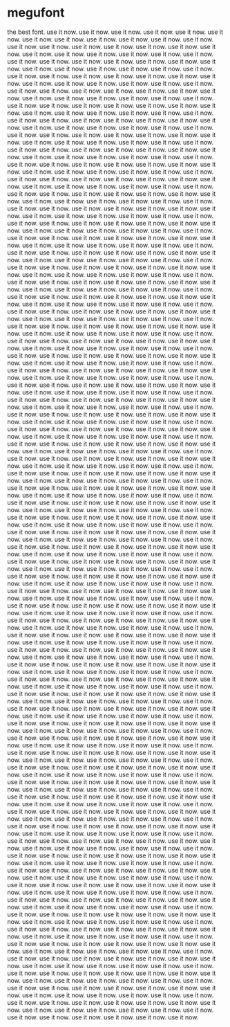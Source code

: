 # megufont
the best font. use it now. use it now. use it now. use it now. use it now. use it now. use it now. use it now. use it now. use it now. use it now. use it now. use it now. use it now. use it now. use it now. use it now. use it now. use it now. use it now. use it now. use it now. use it now. use it now. use it now. use it now. use it now. use it now. use it now. use it now. use it now. use it now. use it now. use it now. use it now. use it now. use it now. use it now. use it now. use it now. use it now. use it now. use it now. use it now. use it now. use it now. use it now. use it now. use it now. use it now. use it now. use it now. use it now. use it now. use it now. use it now. use it now. use it now. use it now. use it now. use it now. use it now. use it now. use it now. use it now. use it now. use it now. use it now. use it now. use it now. use it now. use it now. use it now. use it now. use it now. use it now. use it now. use it now. use it now. use it now. use it now. use it now. use it now. use it now. use it now. use it now. use it now. use it now. use it now. use it now. use it now. use it now. use it now. use it now. use it now. use it now. use it now. use it now. use it now. use it now. use it now. use it now. use it now. use it now. use it now. use it now. use it now. use it now. use it now. use it now. use it now. use it now. use it now. use it now. use it now. use it now. use it now. use it now. use it now. use it now. use it now. use it now. use it now. use it now. use it now. use it now. use it now. use it now. use it now. use it now. use it now. use it now. use it now. use it now. use it now. use it now. use it now. use it now. use it now. use it now. use it now. use it now. use it now. use it now. use it now. use it now. use it now. use it now. use it now. use it now. use it now. use it now. use it now. use it now. use it now. use it now. use it now. use it now. use it now. use it now. use it now. use it now. use it now. use it now. use it now. use it now. use it now. use it now. use it now. use it now. use it now. use it now. use it now. use it now. use it now. use it now. use it now. use it now. use it now. use it now. use it now. use it now. use it now. use it now. use it now. use it now. use it now. use it now. use it now. use it now. use it now. use it now. use it now. use it now. use it now. use it now. use it now. use it now. use it now. use it now. use it now. use it now. use it now. use it now. use it now. use it now. use it now. use it now. use it now. use it now. use it now. use it now. use it now. use it now. use it now. use it now. use it now. use it now. use it now. use it now. use it now. use it now. use it now. use it now. use it now. use it now. use it now. use it now. use it now. use it now. use it now. use it now. use it now. use it now. use it now. use it now. use it now. use it now. use it now. use it now. use it now. use it now. use it now. use it now. use it now. use it now. use it now. use it now. use it now. use it now. use it now. use it now. use it now. use it now. use it now. use it now. use it now. use it now. use it now. use it now. use it now. use it now. use it now. use it now. use it now. use it now. use it now. use it now. use it now. use it now. use it now. use it now. use it now. use it now. use it now. use it now. use it now. use it now. use it now. use it now. use it now. use it now. use it now. use it now. use it now. use it now. use it now. use it now. use it now. use it now. use it now. use it now. use it now. use it now. use it now. use it now. use it now. use it now. use it now. use it now. use it now. use it now. use it now. use it now. use it now. use it now. use it now. use it now. use it now. use it now. use it now. use it now. use it now. use it now. use it now. use it now. use it now. use it now. use it now. use it now. use it now. use it now. use it now. use it now. use it now. use it now. use it now. use it now. use it now. use it now. use it now. use it now. use it now. use it now. use it now. use it now. use it now. use it now. use it now. use it now. use it now. use it now. use it now. use it now. use it now. use it now. use it now. use it now. use it now. use it now. use it now. use it now. use it now. use it now. use it now. use it now. use it now. use it now. use it now. use it now. use it now. use it now. use it now. use it now. use it now. use it now. use it now. use it now. use it now. use it now. use it now. use it now. use it now. use it now. use it now. use it now. use it now. use it now. use it now. use it now. use it now. use it now. use it now. use it now. use it now. use it now. use it now. use it now. use it now. use it now. use it now. use it now. use it now. use it now. use it now. use it now. use it now. use it now. use it now. use it now. use it now. use it now. use it now. use it now. use it now. use it now. use it now. use it now. use it now. use it now. use it now. use it now. use it now. use it now. use it now. use it now. use it now. use it now. use it now. use it now. use it now. use it now. use it now. use it now. use it now. use it now. use it now. use it now. use it now. use it now. use it now. use it now. use it now. use it now. use it now. use it now. use it now. use it now. use it now. use it now. use it now. use it now. use it now. use it now. use it now. use it now. use it now. use it now. use it now. use it now. use it now. use it now. use it now. use it now. use it now. use it now. use it now. use it now. use it now. use it now. use it now. use it now. use it now. use it now. use it now. use it now. use it now. use it now. use it now. use it now. use it now. use it now. use it now. use it now. use it now. use it now. use it now. use it now. use it now. use it now. use it now. use it now. use it now. use it now. use it now. use it now. use it now. use it now. use it now. use it now. use it now. use it now. use it now. use it now. use it now. use it now. use it now. use it now. use it now. use it now. use it now. use it now. use it now. use it now. use it now. use it now. use it now. use it now. use it now. use it now. use it now. use it now. use it now. use it now. use it now. use it now. use it now. use it now. use it now. use it now. use it now. use it now. use it now. use it now. use it now. use it now. use it now. use it now. use it now. use it now. use it now. use it now. use it now. use it now. use it now. use it now. use it now. use it now. use it now. use it now. use it now. use it now. use it now. use it now. use it now. use it now. use it now. use it now. use it now. use it now. use it now. use it now. use it now. use it now. use it now. use it now. use it now. use it now. use it now. use it now. use it now. use it now. use it now. use it now. use it now. use it now. use it now. use it now. use it now. use it now. use it now. use it now. use it now. use it now. use it now. use it now. use it now. use it now. use it now. use it now. use it now. use it now. use it now. use it now. use it now. use it now. use it now. use it now. use it now. use it now. use it now. use it now. use it now. use it now. use it now. use it now. use it now. use it now. use it now. use it now. use it now. use it now. use it now. use it now. use it now. use it now. use it now. use it now. use it now. use it now. use it now. use it now. use it now. use it now. use it now. use it now. use it now. use it now. use it now. use it now. use it now. use it now. use it now. use it now. use it now. use it now. use it now. use it now. use it now. use it now. use it now. use it now. use it now. use it now. use it now. use it now. use it now. use it now. use it now. use it now. use it now. use it now. use it now. use it now. use it now. use it now. use it now. use it now. use it now. use it now. use it now. use it now. use it now. use it now. use it now. use it now. use it now. use it now. use it now. use it now. use it now. use it now. use it now. use it now. use it now. use it now. use it now. use it now. use it now. use it now. use it now. use it now. use it now. use it now. use it now. use it now. use it now. use it now. use it now. use it now. use it now. use it now. use it now. use it now. use it now. use it now. use it now. use it now. use it now. use it now. use it now. use it now. use it now. use it now. use it now. use it now. use it now. use it now. use it now. use it now. use it now. use it now. use it now. use it now. use it now. use it now. use it now. use it now. use it now. use it now. use it now. use it now. use it now. use it now. use it now. use it now. use it now. use it now. use it now. use it now. use it now. use it now. use it now. use it now. use it now. use it now. use it now. use it now. use it now. use it now. use it now. use it now. use it now. use it now. use it now. use it now. use it now. use it now. use it now. use it now. use it now. use it now. use it now. use it now. use it now. use it now. use it now. use it now. use it now. use it now. use it now. use it now. use it now. use it now. use it now. use it now. use it now. use it now. use it now. use it now. use it now. use it now. use it now. use it now. use it now. use it now. use it now. use it now. use it now. use it now. use it now. use it now. use it now. use it now. use it now. use it now. use it now. use it now. use it now. use it now. use it now. use it now. use it now. use it now. use it now. use it now. use it now. use it now. use it now. use it now. use it now. use it now. use it now. use it now. use it now. use it now. use it now. use it now. use it now. use it now. use it now. use it now. use it now. use it now. use it now. use it now. use it now. use it now. use it now. use it now. use it now. use it now. use it now. use it now. use it now. use it now. use it now. use it now. use it now. use it now. use it now. use it now. use it now. use it now. use it now. use it now. use it now. use it now. use it now. use it now. use it now. use it now. use it now. use it now. use it now. use it now. use it now. use it now. use it now. use it now. use it now. use it now. use it now. use it now. use it now. use it now. use it now. use it now. use it now. use it now. use it now. use it now. use it now. use it now. use it now. use it now. use it now. use it now. use it now. use it now. use it now. use it now. use it now. use it now. use it now. use it now. use it now. use it now. use it now. use it now. use it now. use it now. use it now. use it now. use it now. use it now.
